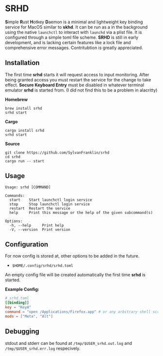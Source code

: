# SRHD
**S**imple **R**ust **H**otkey **D**aemon is a minimal and lightweight key binding service for MacOS similar to **skhd**. It can be run as a in the background using the native `launchctl` to interact with `launchd` via a plist file. It is configured through a simple toml file scheme. **SRHD** is still in early development, and is lacking certain features like a lock file and comprehensive error messages. Contritubtion is greatly appreciated. 

## Installation 
The first time **srhd** starts it will request access to input monitoring.
After being granted access you must restart the service for the change to take
effect. __Secure Keyboard Entry__ must be disabled in whatever terminal
emulator **srhd** is started from. (I did not find this to be a problem in alacritty)

**Homebrew**
```
brew install srhd
srhd start
```

**Cargo**
```
cargo install srhd
srhd start
```

**Source** 
```
git clone https://github.com/SylvanFranklin/srhd
cd srhd 
cargo run -- start
```

## Usage

```
Usage: srhd [COMMAND]

Commands:
  start    Start launchctl login service
  stop     Stop launchctl login service
  restart  Restart the service
  help     Print this message or the help of the given subcommand(s)

Options:
  -h, --help     Print help
  -V, --version  Print version
```

## Configuration
For now config is stored at, other options to be added in the future.
- `$HOME/.config/srhd/srhd.toml`

An empty config file will be created automatically the first time **srhd** is started.

**Example Config:** 
```toml
# srhd.toml
[[binding]]
key = "KeyA"
command = "open /Applications/Firefox.app" # or any arbitrary shell script
mods = ["Meta", "Alt"]
```

## Debugging
stdout and stderr can be found at `/tmp/$USER_srhd.out.log` and
`/tmp/$USER_srhd.err.log` respecively.
